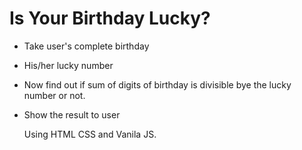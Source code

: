 # Is Your Birthday Lucky?

- Take user's complete birthday

- His/her lucky number

- Now find out if sum of digits of birthday is divisible bye the lucky number or not.

- Show the result to user

    Using HTML CSS and Vanila JS.